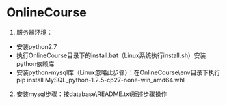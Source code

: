 ﻿# OnlineCourse
1. 服务器环境：
  - 安装python2.7
  - 执行OnlineCourse目录下的install.bat（Linux系统执行install.sh）安装python依赖库
  - 安装python-mysql库（Linux忽略此步骤）：在OnlineCourse\env目录下执行pip install MySQL_python-1.2.5-cp27-none-win_amd64.whl

2. 安装mysql步骤：按database\README.txt所述步骤操作
